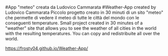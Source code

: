 #App "meteo" creata da Ludovico Cammarata
#Weather-App created by Ludovico Cammarata
Piccolo progetto creato in 30 minuti di un sito "meteo" che permette di vedere il meteo di tutte le città del mondo con le conseguenti temperature. 
Small project created in 30 minutes of a "weather" site that allows you to see the weather of all cities in the world with the resulting temperatures.
You can copy and redistribuite all over the world.

https://frosty04.github.io/Weather-App/
